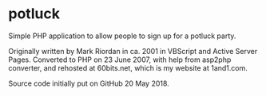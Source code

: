 # potluck
Simple PHP application to allow people to sign up for a potluck party.

Originally written by Mark Riordan in ca. 2001 in VBScript and Active Server Pages.
Converted to PHP on 23 June 2007, with help from asp2php converter, and rehosted
at 60bits.net, which is my website at 1and1.com.

Source code initially put on GitHub 20 May 2018.
